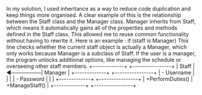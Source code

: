 In my solution, I used inheritance as a way to reduce code duplication and keep things more organised. A clear example of this is the relationship between the Staff class and the Manager class. Manager inherits from Staff, which means it automatically gains all of the properties and methods defined in the Staff class. This allowed me to reuse common functionality without having to rewrite it.
Here is an example : if (staff is Manager)
This line checks whether the current staff object is actually a Manager, which only works because Manager is a subclass of Staff. If the user is a manager, the program unlocks additional options, like managing the schedule or overseeing other staff members.
+-------------+         +----------------+
|   Staff     |◄────────|    Manager     |
+-------------+         +----------------+
| - Username  |         |                |
| - Password  |         |                |
+-------------+         +----------------+
| +PerformDuties()      | +ManageStaff() |
+-------------+         +----------------+
